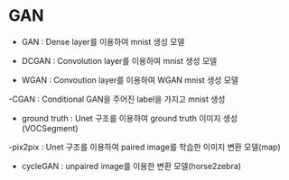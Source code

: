 # GAN

 - GAN : Dense layer를 이용하여 mnist 생성 모델
 
 - DCGAN : Convolution layer를 이용하여 mnist 생성 모델
 
 - WGAN : Convoution layer를 이용하여 WGAN mnist 생성 모델
 
 -CGAN : Conditional GAN을 주어진 label을 가지고 mnist 생성
 
 - ground truth : Unet 구조를 이용하여 ground truth 이미지 생성 (VOCSegment)
 
 -pix2pix : Unet 구조를 이용하여 paired image를 학습한 이미지 변환 모델(map)
 
 - cycleGAN : unpaired image를 이용한 변환 모델(horse2zebra)
